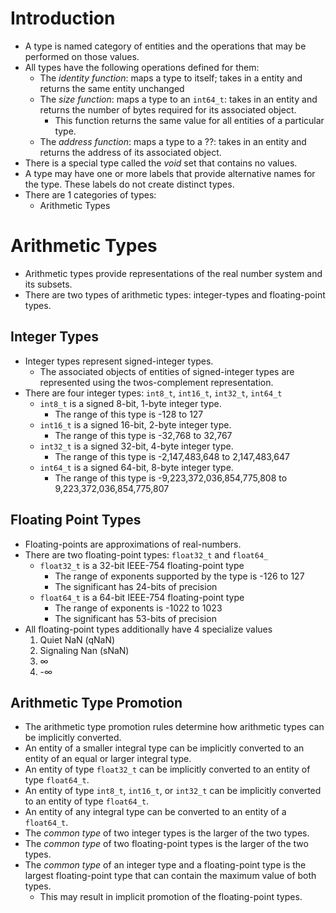 # Introduction
* A type is named category of entities and the operations that may be performed on those values. 
* All types have the following operations defined for them:
    * The _identity function_: maps a type to itself; takes in a entity and returns the same entity unchanged
    * The _size function_: maps a type to an `int64_t`: takes in an entity and returns the number of bytes required for its associated object.
        * This function returns the same value for all entities of a particular type. 
    * The _address function_: maps a type to a ??: takes in an entity and returns the address of its associated object. 
* There is a special type called the _void_ set that contains no values. 
* A type may have one or more labels that provide alternative names for the type. These labels do not create distinct types. 
* There are 1 categories of types:
    * Arithmetic Types 
# Arithmetic Types
* Arithmetic types provide representations of the real number system and its subsets.
* There are two types of arithmetic types: integer-types and floating-point types. 
## Integer Types
* Integer types represent signed-integer types.
    * The associated objects of entities of signed-integer types are represented using the twos-complement representation.
* There are four integer types: `int8_t`, `int16_t`, `int32_t`, `int64_t`
    * `int8_t` is a signed 8-bit, 1-byte integer type.
        * The range of this type is -128 to 127
    * `int16_t` is a signed 16-bit, 2-byte integer type.
        * The range of this type is -32,768 to 32,767
    * `int32_t` is a signed 32-bit, 4-byte integer type.
        * The range of this type is -2,147,483,648 to 2,147,483,647
    * `int64_t` is a signed 64-bit, 8-byte integer type.
        * The range of this type is -9,223,372,036,854,775,808 to 9,223,372,036,854,775,807
## Floating Point Types
* Floating-points are approximations of real-numbers.
* There are two floating-point types: `float32_t` and `float64_`
    * `float32_t` is a 32-bit IEEE-754 floating-point type
        * The range of exponents supported by the type is -126 to 127
        * The significant has 24-bits of precision
    * `float64_t` is a 64-bit IEEE-754 floating-point type
        * The range of exponents is -1022 to 1023
        * The significant has 53-bits of precision
* All floating-point types additionally have 4 specialize values
    1. Quiet NaN (qNaN)
    2. Signaling Nan (sNaN)
    3. ∞
    4. -∞
## Arithmetic Type Promotion
* The arithmetic type promotion rules determine how arithmetic types can be implicitly converted. 
* An entity of a smaller integral type can be implicitly converted to an entity of an equal or larger integral type.
* An entity of type `float32_t` can be implicitly converted to an entity of type `float64_t`.
* An entity of type `int8_t`, `int16_t`, or `int32_t` can be implicitly converted to an entity of type `float64_t`.
* An entity of any integral type can be converted to an entity of a `float64_t`.
* The _common type_ of two integer types is the larger of the two types.
* The _common type_ of two floating-point types is the larger of the two types.
* The _common type_ of an integer type and a floating-point type is the largest floating-point type that can contain the maximum value of both types.
    * This may result in implicit promotion of the floating-point types.